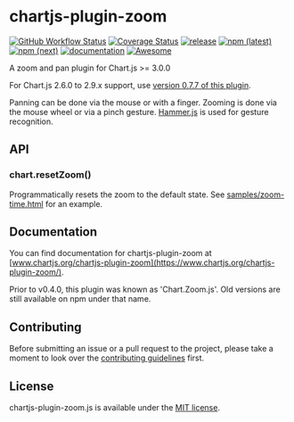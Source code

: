 # chartjs-plugin-zoom

[![GitHub Workflow Status](https://img.shields.io/github/workflow/status/chartjs/chartjs-plugin-zoom/CI)](https://github.com/chartjs/chartjs-plugin-zoom/actions/workflows/ci.yml)
[![Coverage Status](https://coveralls.io/repos/github/chartjs/chartjs-plugin-zoom/badge.svg?branch=master)](https://coveralls.io/github/chartjs/chartjs-plugin-zoom?branch=master)
[![release](https://img.shields.io/github/v/release/chartjs/chartjs-plugin-zoom?include_prereleases)](https://github.com/chartjs/chartjs-plugin-zoom/releases)
[![npm (latest)](https://img.shields.io/npm/v/chartjs-plugin-zoom/latest)](https://www.npmjs.com/package/chartjs-plugin-zoom/v/latest)
[![npm (next)](https://img.shields.io/npm/v/chartjs-plugin-zoom/next)](https://www.npmjs.com/package/chartjs-plugin-zoom/v/next)
[![documentation](https://img.shields.io/static/v1?message=Documentation&color=informational)](https://www.chartjs.org/chartjs-plugin-zoom/index)
<a href="https://github.com/chartjs/awesome"><img src="https://awesome.re/badge-flat2.svg" alt="Awesome"></a>

A zoom and pan plugin for Chart.js >= 3.0.0

For Chart.js 2.6.0 to 2.9.x support, use [version 0.7.7 of this plugin](https://github.com/chartjs/chartjs-plugin-zoom/releases/tag/v0.7.7).

Panning can be done via the mouse or with a finger.
Zooming is done via the mouse wheel or via a pinch gesture. [Hammer.js](https://hammerjs.github.io/) is used for gesture recognition.

## API

### chart.resetZoom()

Programmatically resets the zoom to the default state. See [samples/zoom-time.html](samples/zoom-time.html) for an example.

## Documentation

You can find documentation for chartjs-plugin-zoom at [www.chartjs.org/chartjs-plugin-zoom](https://www.chartjs.org/chartjs-plugin-zoom/).

Prior to v0.4.0, this plugin was known as 'Chart.Zoom.js'. Old versions are still available on npm under that name.

## Contributing

Before submitting an issue or a pull request to the project, please take a moment to look over the [contributing guidelines](CONTRIBUTING.md) first.

## License

chartjs-plugin-zoom.js is available under the [MIT license](https://opensource.org/licenses/MIT).
